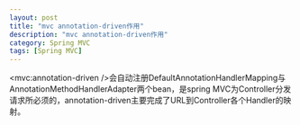 ```yaml
---
layout: post
title: "mvc annotation-driven作用"
description: "mvc annotation-driven作用"
category: Spring MVC
tags: [Spring MVC]
---
```


<mvc:annotation-driven />会自动注册DefaultAnnotationHandlerMapping与AnnotationMethodHandlerAdapter两个bean，是spring MVC为Controller分发请求所必须的，annotation-driven主要完成了URL到Controller各个Handler的映射。
